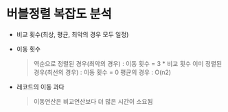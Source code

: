 # 버블정렬 복잡도 분석

- 비교 횟수(최상, 평균, 최악의 경우 모두 일정)



- 이동 횟수

    > 역순으로 정렬된 경우(최악의 경우) : 이동 횟수 = 3 * 비교 횟수
    > 이미 정렬된 경우(최선의 경우) : 이동 횟수 = 0
    > 평균의 경우 : O(n2)



- 레코드의 이동 과다

    > 이동연산은 비교연산보다 더 많은 시간이 소요됨